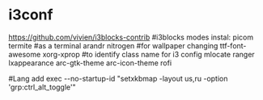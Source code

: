 # i3conf
https://github.com/vivien/i3blocks-contrib #i3blocks modes
instal: 
  picom
  termite #as a terminal
  arandr
  nitrogen #for wallpaper changing
  ttf-font-awesome
  xorg-xprop #to identify class name for i3 config
  mlocate
  ranger
  lxappearance
  arc-gtk-theme
  arc-icon-theme
  rofi


#Lang add
  exec --no-startup-id "setxkbmap -layout us,ru -option 'grp:ctrl_alt_toggle'"
